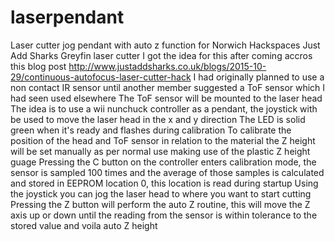 # laserpendant
Laser cutter jog pendant with auto z function for Norwich Hackspaces Just Add Sharks Greyfin laser cutter
I got the idea for this after coming accros this blog post http://www.justaddsharks.co.uk/blogs/2015-10-29/continuous-autofocus-laser-cutter-hack
I had originally planned to use a non contact IR sensor until another member suggested a ToF sensor which I had seen used elsewhere
The ToF sensor will be mounted to the laser head
The idea is to use a wii nunchuck controller as a pendant, the joystick with be used to move the laser head in the x and y direction
The LED is solid green when it's ready and flashes during calibration
To calibrate the position of the head and ToF sensor in relation to the material the Z height will be set manually as per normal use making use of the plastic Z height guage
Pressing the C button on the controller enters calibration mode, the sensor is sampled 100 times and the average of those samples is calculated and stored in EEPROM location 0, this location is read during startup
Using the joystick you can jog the laser head to where you want to start cutting
Pressing the Z button will perform the auto Z routine, this will move the Z axis up or down until the reading from the sensor is within tolerance to the stored value and voila auto Z height
